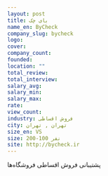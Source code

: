 ```yaml
---
layout: post
title: بای چک
name_en: ByCheck
company_slug: bycheck
logo: 
cover: 
company_count:
founded:
location: ""
total_review: 
total_interview: 
salary_avg: 
salary_min: 
salary_max: 
rate: 
view_count: 
industry: فروش اقساطی
city: تهران , تهران   
size_en: VS
size: 200-100 نفر
site: http://bycheck.ir
---
```


پشتیبانی فروش اقساطی فروشگاه‌ها
